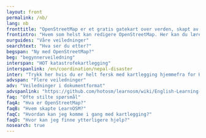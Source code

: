 ```yaml
---
layout: front
permalink: /nb/
lang: nb
fronttitle: "OpenStreetMap er et gratis gatekart over verden, skapt av en stadig økende medlemsmasse bestående av kartleggere."
frontintro: "Hvem som helst kan redigere OpenStreetMap. Her kan du lære hvordan LearnOSM tilbyr lettfattelige steg-for-steg veiledere for at du skal kunne komme i gang med å bidra til OpenStreetMap og bruke OpenStreetMap data. Hvis du er interessert i å organisere en OpenStreetMap workshop, ta en titt på LearnOSMs opplæring for kursholdere."
ourguides: "Våre veiledninger"
searchtext: "Hva ser du etter?"
begspan: "Ny med OpenStreetMap?"
beg: "begynnerveiledning"
interspan: "HOT katastrofekartlegging"
interspanlink: /en/coordination/nepal-disaster
inter: "Trykk her hvis du er helt fersk med kartlegging hjemmefra for HOT"
advspan: "Flere veiledninger"
adv: "Veiledninger i dokumentformat"
advspanlink: "https://github.com/hotosm/learnosm/wiki/English-Learning-Guides/"
faq: "Ofte stilte spørsmål"
faqA: "Hva er OpenStreetMap?"
faqB: "Hvem skapte LearnOSM?"
faqC: "Hvordan kan jeg komme i gang med kartlegging?"
faqD: "Hvor kan jeg finne ytterligere hjelp?"
nosearch: true
---
```

